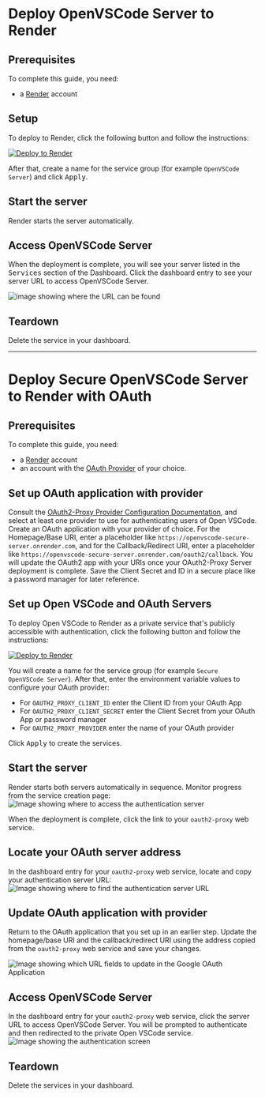 # Deploy OpenVSCode Server to Render

## Prerequisites

To complete this guide, you need:
* a [Render](https://render.com/) account

## Setup

To deploy to Render, click the following button and follow the instructions:

[![Deploy to Render](https://render.com/images/deploy-to-render-button.svg)](https://render.com/deploy?repo=https://github.com/render-examples/gitpod-openvscode-server)

After that, create a name for the service group (for example `OpenVSCode Server`) and click <kbd>Apply</kbd>.

## Start the server

Render starts the server automatically.

## Access OpenVSCode Server

When the deployment is complete, you will see your server listed in the <kbd>Services</kbd> section of the Dashboard. Click the dashboard entry to see your server URL to access OpenVSCode Server.

![image showing where the URL can be found](https://user-images.githubusercontent.com/36797588/134728867-54de3d3f-31e5-4c08-a239-f6d2babeec7b.png)

## Teardown

Delete the service in your dashboard.


---

# Deploy Secure OpenVSCode Server to Render with OAuth

## Prerequisites

To complete this guide, you need:
* a [Render](https://render.com/) account
* an account with the [OAuth Provider](https://oauth2-proxy.github.io/oauth2-proxy/docs/configuration/oauth_provider) of your choice.

## Set up OAuth application with provider

Consult the [OAuth2-Proxy Provider Configuration Documentation](https://oauth2-proxy.github.io/oauth2-proxy/docs/configuration/oauth_provider/), and select at least one provider to use for authenticating users of Open VSCode. Create an OAuth application with your provider of choice. For the Homepage/Base URI, enter a placeholder like `https://openvscode-secure-server.onrender.com`, and for the Callback/Redirect URI, enter a placeholder like `https://openvscode-secure-server.onrender.com/oauth2/callback`. You will update the OAuth2 app with your URIs once your OAuth2-Proxy Server deployment is complete. Save the Client Secret and ID in a secure place like a password manager for later reference.


## Set up Open VSCode and OAuth Servers

To deploy Open VSCode to Render as a private service that's publicly accessible with authentication, click the following button and follow the instructions:

[![Deploy to Render](https://render.com/images/deploy-to-render-button.svg)](https://render.com/deploy?repo=https://github.com/render-examples/openvscode-with-oauth)

You will create a name for the service group (for example `Secure OpenVSCode Server`). After that, enter the environment variable values to configure your OAuth provider:

- For `OAUTH2_PROXY_CLIENT_ID` enter the Client ID from your OAuth App
- For `OAUTH2_PROXY_CLIENT_SECRET` enter the Client Secret from your OAuth App or password manager
- For `OAUTH2_PROXY_PROVIDER` enter the name of your OAuth provider

Click <kbd>Apply</kbd> to create the services.

## Start the server

Render starts both servers automatically in sequence. Monitor progress from the service creation page:
![Image showing where to access the authentication server](https://user-images.githubusercontent.com/36797588/135170007-814862c9-7d93-42ed-9112-74427066300c.jpeg)

When the deployment is complete, click the link to your `oauth2-proxy` web service.

## Locate your OAuth server address

In the dashboard entry for your `oauth2-proxy` web service, locate and copy your authentication server URL:
![Image showing where to find the authentication server URL](https://user-images.githubusercontent.com/36797588/135170659-c84ed169-72c1-4ed3-a8c7-c685b547bba3.jpeg)

## Update OAuth application with provider

Return to the OAuth application that you set up in an earlier step. Update the homepage/base URI and the callback/redirect URI using the address copied from the `oauth2-proxy` web service and save your changes.

![Image showing which URL fields to update in the Google OAuth Application](https://user-images.githubusercontent.com/36797588/135171263-47f78f3b-2a34-4ae7-a718-5f69250edc8b.jpeg)


## Access OpenVSCode Server

In the dashboard entry for your `oauth2-proxy` web service, click the server URL to access OpenVSCode Server. You will be prompted to authenticate and then redirected to the private Open VSCode service.
![Image showing the authentication screen](https://user-images.githubusercontent.com/36797588/135171787-0434bf26-838c-47a0-9990-0af66a9651f3.jpeg)


## Teardown

Delete the services in your dashboard.









